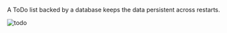 A ToDo list backed by a database keeps the data persistent across restarts.




  
![todo](https://github.com/user-attachments/assets/d4793095-6316-48c6-8c55-8675f12e7bfe)



